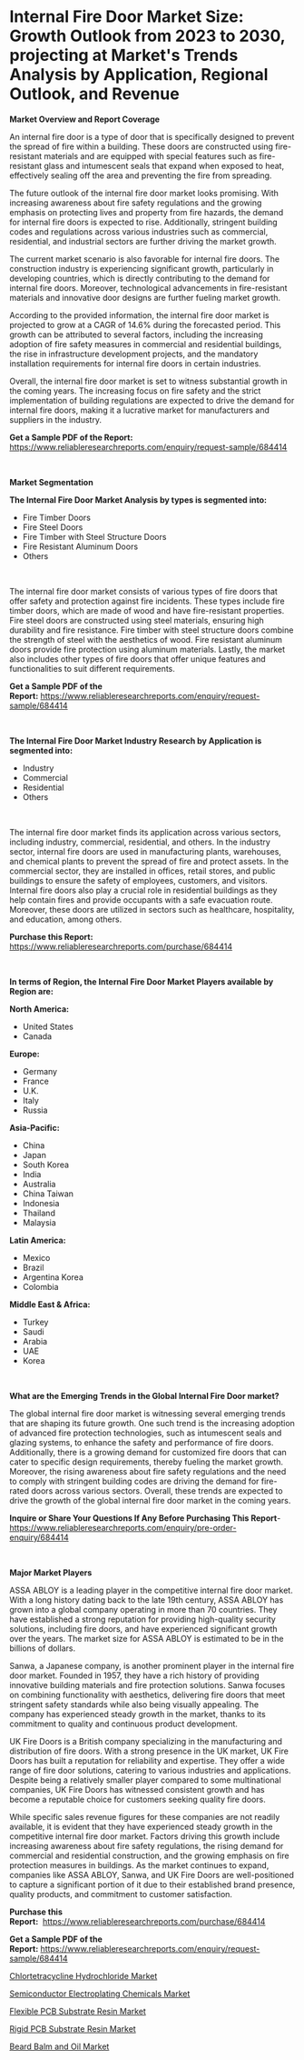 <p><h1>Internal Fire Door Market Size: Growth Outlook from 2023 to 2030, projecting at Market's Trends Analysis by Application, Regional Outlook, and Revenue</h1></p><p><strong>Market Overview and Report Coverage</strong></p>
<p><p>An internal fire door is a type of door that is specifically designed to prevent the spread of fire within a building. These doors are constructed using fire-resistant materials and are equipped with special features such as fire-resistant glass and intumescent seals that expand when exposed to heat, effectively sealing off the area and preventing the fire from spreading.</p><p>The future outlook of the internal fire door market looks promising. With increasing awareness about fire safety regulations and the growing emphasis on protecting lives and property from fire hazards, the demand for internal fire doors is expected to rise. Additionally, stringent building codes and regulations across various industries such as commercial, residential, and industrial sectors are further driving the market growth.</p><p>The current market scenario is also favorable for internal fire doors. The construction industry is experiencing significant growth, particularly in developing countries, which is directly contributing to the demand for internal fire doors. Moreover, technological advancements in fire-resistant materials and innovative door designs are further fueling market growth.</p><p>According to the provided information, the internal fire door market is projected to grow at a CAGR of 14.6% during the forecasted period. This growth can be attributed to several factors, including the increasing adoption of fire safety measures in commercial and residential buildings, the rise in infrastructure development projects, and the mandatory installation requirements for internal fire doors in certain industries.</p><p>Overall, the internal fire door market is set to witness substantial growth in the coming years. The increasing focus on fire safety and the strict implementation of building regulations are expected to drive the demand for internal fire doors, making it a lucrative market for manufacturers and suppliers in the industry.</p></p>
<p><strong>Get a Sample PDF of the Report:</strong> <a href="https://www.reliableresearchreports.com/enquiry/request-sample/684414">https://www.reliableresearchreports.com/enquiry/request-sample/684414</a></p>
<p>&nbsp;</p>
<p><strong>Market Segmentation</strong></p>
<p><strong>The Internal Fire Door Market Analysis by types is segmented into:</strong></p>
<p><ul><li>Fire Timber Doors</li><li>Fire Steel Doors</li><li>Fire Timber with Steel Structure Doors</li><li>Fire Resistant Aluminum Doors</li><li>Others</li></ul></p>
<p>&nbsp;</p>
<p><p>The internal fire door market consists of various types of fire doors that offer safety and protection against fire incidents. These types include fire timber doors, which are made of wood and have fire-resistant properties. Fire steel doors are constructed using steel materials, ensuring high durability and fire resistance. Fire timber with steel structure doors combine the strength of steel with the aesthetics of wood. Fire resistant aluminum doors provide fire protection using aluminum materials. Lastly, the market also includes other types of fire doors that offer unique features and functionalities to suit different requirements.</p></p>
<p><strong>Get a Sample PDF of the Report:</strong>&nbsp;<a href="https://www.reliableresearchreports.com/enquiry/request-sample/684414">https://www.reliableresearchreports.com/enquiry/request-sample/684414</a></p>
<p>&nbsp;</p>
<p><strong>The Internal Fire Door Market Industry Research by Application is segmented into:</strong></p>
<p><ul><li>Industry</li><li>Commercial</li><li>Residential</li><li>Others</li></ul></p>
<p>&nbsp;</p>
<p><p>The internal fire door market finds its application across various sectors, including industry, commercial, residential, and others. In the industry sector, internal fire doors are used in manufacturing plants, warehouses, and chemical plants to prevent the spread of fire and protect assets. In the commercial sector, they are installed in offices, retail stores, and public buildings to ensure the safety of employees, customers, and visitors. Internal fire doors also play a crucial role in residential buildings as they help contain fires and provide occupants with a safe evacuation route. Moreover, these doors are utilized in sectors such as healthcare, hospitality, and education, among others.</p></p>
<p><strong>Purchase this Report:</strong>&nbsp; <a href="https://www.reliableresearchreports.com/purchase/684414">https://www.reliableresearchreports.com/purchase/684414</a></p>
<p>&nbsp;</p>
<p><strong>In terms of Region, the Internal Fire Door Market Players available by Region are:</strong></p>
<p>
    <p> <strong> North America: </strong>
        <ul>
            <li>United States</li>
            <li>Canada</li>
        </ul>
        </p> 
    <p> <strong> Europe: </strong>
        <ul>
            <li>Germany</li>
            <li>France</li>
            <li>U.K.</li>
            <li>Italy</li>
            <li>Russia</li>
        </ul>
        </p> 
    <p> <strong> Asia-Pacific: </strong>
        <ul>
            <li>China</li>
            <li>Japan</li>
            <li>South Korea</li>
            <li>India</li>
            <li>Australia</li>
            <li>China Taiwan</li>
            <li>Indonesia</li>
            <li>Thailand</li>
            <li>Malaysia</li>
        </ul>
        </p> 
    <p> <strong> Latin America: </strong>
        <ul>
            <li>Mexico</li>
            <li>Brazil</li>
            <li>Argentina Korea</li>
            <li>Colombia</li>
        </ul>
        </p> 
    <p> <strong> Middle East & Africa: </strong>
        <ul>
            <li>Turkey</li>
            <li>Saudi</li>
            <li>Arabia</li>
            <li>UAE</li>
            <li>Korea</li>
        </ul>
    </p>
    </p>
<p>&nbsp;</p>
<p><strong>What are the Emerging Trends in the Global Internal Fire Door market?</strong></p>
<p><p>The global internal fire door market is witnessing several emerging trends that are shaping its future growth. One such trend is the increasing adoption of advanced fire protection technologies, such as intumescent seals and glazing systems, to enhance the safety and performance of fire doors. Additionally, there is a growing demand for customized fire doors that can cater to specific design requirements, thereby fueling the market growth. Moreover, the rising awareness about fire safety regulations and the need to comply with stringent building codes are driving the demand for fire-rated doors across various sectors. Overall, these trends are expected to drive the growth of the global internal fire door market in the coming years.</p></p>
<p><strong>Inquire or Share Your Questions If Any Before Purchasing This Report</strong>- <a href="https://www.reliableresearchreports.com/enquiry/pre-order-enquiry/684414">https://www.reliableresearchreports.com/enquiry/pre-order-enquiry/684414</a></p>
<p>&nbsp;</p>
<p><strong>Major Market Players</strong></p>
<p><p>ASSA ABLOY is a leading player in the competitive internal fire door market. With a long history dating back to the late 19th century, ASSA ABLOY has grown into a global company operating in more than 70 countries. They have established a strong reputation for providing high-quality security solutions, including fire doors, and have experienced significant growth over the years. The market size for ASSA ABLOY is estimated to be in the billions of dollars.</p><p>Sanwa, a Japanese company, is another prominent player in the internal fire door market. Founded in 1957, they have a rich history of providing innovative building materials and fire protection solutions. Sanwa focuses on combining functionality with aesthetics, delivering fire doors that meet stringent safety standards while also being visually appealing. The company has experienced steady growth in the market, thanks to its commitment to quality and continuous product development.</p><p>UK Fire Doors is a British company specializing in the manufacturing and distribution of fire doors. With a strong presence in the UK market, UK Fire Doors has built a reputation for reliability and expertise. They offer a wide range of fire door solutions, catering to various industries and applications. Despite being a relatively smaller player compared to some multinational companies, UK Fire Doors has witnessed consistent growth and has become a reputable choice for customers seeking quality fire doors.</p><p>While specific sales revenue figures for these companies are not readily available, it is evident that they have experienced steady growth in the competitive internal fire door market. Factors driving this growth include increasing awareness about fire safety regulations, the rising demand for commercial and residential construction, and the growing emphasis on fire protection measures in buildings. As the market continues to expand, companies like ASSA ABLOY, Sanwa, and UK Fire Doors are well-positioned to capture a significant portion of it due to their established brand presence, quality products, and commitment to customer satisfaction.</p></p>
<p><strong>Purchase this Report:</strong>&nbsp;&nbsp;<a href="https://www.reliableresearchreports.com/purchase/684414">https://www.reliableresearchreports.com/purchase/684414</a></p>
<p></p>
<p><strong>Get a Sample PDF of the Report:</strong>&nbsp;<a href="https://www.reliableresearchreports.com/enquiry/request-sample/684414">https://www.reliableresearchreports.com/enquiry/request-sample/684414</a></p>
<p><p><a href="https://github.com/ambrozg/Market-Research-Report-List-1/blob/main/chlortetracycline-hydrochloride-market.md">Chlortetracycline Hydrochloride Market</a></p><p><a href="https://medium.com/@viksingh034/semiconductor-electroplating-chemicals-market-analysis-and-sze-forecasted-for-period-from-2023-to-69a357811ffa">Semiconductor Electroplating Chemicals Market</a></p><p><a href="https://medium.com/@reportmines/flexible-pcb-substrate-resin-market-research-report-its-history-and-forecast-2023-to-2030-ebf9283ab8b1">Flexible PCB Substrate Resin Market</a></p><p><a href="https://medium.com/@humanhydrohq/rigid-pcb-substrate-resin-market-competitive-analysis-market-trends-and-forecast-to-2030-61177aec7958">Rigid PCB Substrate Resin Market</a></p><p><a href="https://github.com/dzharov81/Market-Research-Report-List-1/blob/main/beard-balm-and-oil-market.md">Beard Balm and Oil Market</a></p></p>